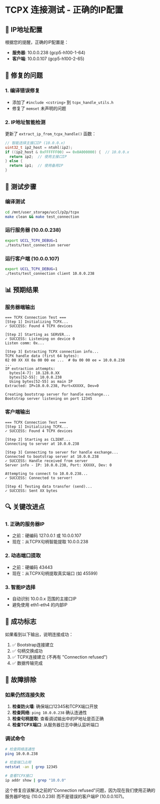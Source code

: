 # TCPX 连接测试 - 正确的IP配置

## 🎯 IP地址配置

根据您的提醒，正确的IP配置是：
- **服务器**: 10.0.0.238 (gcp5-h100-1-64)
- **客户端**: 10.0.0.107 (gcp5-h100-2-65)

## 🔧 修复的问题

### 1. 编译错误修复
- 添加了 `#include <cstring>` 到 `tcpx_handle_utils.h`
- 修复了 `memset` 未声明的问题

### 2. IP地址智能检测
更新了 `extract_ip_from_tcpx_handle()` 函数：
```cpp
// 智能选择主接口IP (10.0.0.x)
uint32_t ip2_host = ntohl(ip2);
if ((ip2_host & 0xFFFFFF00) == 0x0A000000) {  // 10.0.0.x
  return ip2;  // 使用主接口IP
} else {
  return ip1;  // 使用备用IP
}
```

## 🚀 测试步骤

### 编译测试
```bash
cd /mnt/user_storage/uccl/p2p/tcpx
make clean && make test_connection
```

### 运行服务器 (10.0.0.238)
```bash
export UCCL_TCPX_DEBUG=1
./tests/test_connection server
```

### 运行客户端 (10.0.0.107)  
```bash
export UCCL_TCPX_DEBUG=1
./tests/test_connection client 10.0.0.238
```

## 📊 预期结果

### 服务器端输出
```
=== TCPX Connection Test ===
[Step 1] Initializing TCPX...
✓ SUCCESS: Found 4 TCPX devices

[Step 2] Starting as SERVER...
✓ SUCCESS: Listening on device 0
Listen comm: 0x...

[Step 3] Extracting TCPX connection info...
TCPX handle data (first 64 bytes):
02 00 XX XX 0a 00 00 ee ...  # 0a 00 00 ee = 10.0.0.238
...
IP extraction attempts:
  bytes[4-7]: 10.128.0.XX
  bytes[52-55]: 10.0.0.238
  Using bytes[52-55] as main IP
Extracted: IP=10.0.0.238, Port=XXXXX, Dev=0

Creating bootstrap server for handle exchange...
Bootstrap server listening on port 12345
```

### 客户端输出
```
=== TCPX Connection Test ===
[Step 1] Initializing TCPX...
✓ SUCCESS: Found 4 TCPX devices

[Step 2] Starting as CLIENT...
Connecting to server at 10.0.0.238

[Step 3] Connecting to server for handle exchange...
Connected to bootstrap server at 10.0.0.238
✓ SUCCESS: Handle received from server
Server info - IP: 10.0.0.238, Port: XXXXX, Dev: 0

Attempting to connect to 10.0.0.238...
✓ SUCCESS: Connected to server!

[Step 4] Testing data transfer (send)...
✓ SUCCESS: Sent XX bytes
```

## 🔍 关键改进点

### 1. 正确的服务器IP
- 之前：硬编码 127.0.0.1 或 10.0.0.107
- 现在：从TCPX句柄智能提取 10.0.0.238

### 2. 动态端口提取
- 之前：硬编码 43443
- 现在：从TCPX句柄提取真实端口 (如 45599)

### 3. 智能IP选择
- 自动识别 10.0.0.x 范围的主接口IP
- 避免使用 eth1-eth4 的内部IP

## 🎯 成功标志

如果看到以下输出，说明连接成功：
1. ✅ Bootstrap连接建立
2. ✅ 句柄交换成功
3. ✅ TCPX连接建立 (不再有 "Connection refused")
4. ✅ 数据传输完成

## 🚨 故障排除

### 如果仍然连接失败
1. **检查防火墙**: 确保端口12345和TCPX端口开放
2. **检查网络**: `ping 10.0.0.238` 确认连通性
3. **检查句柄提取**: 查看调试输出中的IP地址是否正确
4. **检查TCPX端口**: 从服务器日志中确认监听端口

### 调试命令
```bash
# 检查网络连通性
ping 10.0.0.238

# 检查端口占用
netstat -an | grep 12345

# 查看TCPX接口
ip addr show | grep "10.0.0"
```

这个修复应该解决之前的"Connection refused"问题，因为现在我们使用正确的服务器IP地址 (10.0.0.238) 而不是错误的客户端IP (10.0.0.107)。
